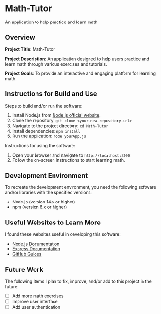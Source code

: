 # Math-Tutor
An application to help practice and learn math

## Overview

**Project Title**: Math-Tutor

**Project Description**: An application designed to help users practice and learn math through various exercises and tutorials.

**Project Goals**: To provide an interactive and engaging platform for learning math.

## Instructions for Build and Use

Steps to build and/or run the software:

1. Install Node.js from [Node.js official website](https://nodejs.org/).
2. Clone the repository: `git clone <your-new-repository-url>`
3. Navigate to the project directory: `cd Math-Tutor`
4. Install dependencies: `npm install`
5. Run the application: `node yourApp.js`

Instructions for using the software:

1. Open your browser and navigate to `http://localhost:3000`
2. Follow the on-screen instructions to start learning math.

## Development Environment 

To recreate the development environment, you need the following software and/or libraries with the specified versions:

* Node.js (version 14.x or higher)
* npm (version 6.x or higher)

## Useful Websites to Learn More

I found these websites useful in developing this software:

* [Node.js Documentation](https://nodejs.org/en/docs/)
* [Express Documentation](https://expressjs.com/)
* [GitHub Guides](https://guides.github.com/)

## Future Work

The following items I plan to fix, improve, and/or add to this project in the future:

* [ ] Add more math exercises
* [ ] Improve user interface
* [ ] Add user authentication
```
